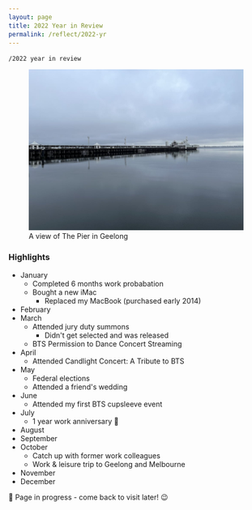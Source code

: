 ```yaml
---
layout: page
title: 2022 Year in Review
permalink: /reflect/2022-yr
---
```


`/2022 year in review`

<figure>
<img src="/assets/2022-10-geelong.jpg" alt="The Pier in Geelong">
<figcaption>A view of The Pier in Geelong</figcaption>
</figure>

### Highlights

- January
  - Completed 6 months work probabation 
  - Bought a new iMac
    - Replaced my MacBook (purchased early 2014)
- February
- March
  - Attended jury duty summons
    - Didn't get selected and was released
  - BTS Permission to Dance Concert Streaming
- April
  - Attended Candlight Concert: A Tribute to BTS 
- May
  - Federal elections
  - Attended a friend's wedding
- June
  - Attended my first BTS cupsleeve event
- July
  - 1 year work anniversary 🎉
- August
- September
- October
  - Catch up with former work colleagues
  - Work & leisure trip to Geelong and Melbourne
- November
- December

🚧 Page in progress - come back to visit later! 😉 

<style>
  .wrapper {
    max-width: 58em;
  }
</style>